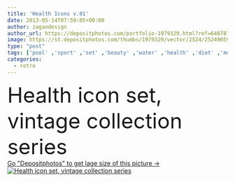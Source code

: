 ```yaml
---
title: 'Health Icons v.01'
date: 2013-05-14T07:59:05+00:00
author: zagandesign
author_url: https://depositphotos.com/portfolio-1979329.html?ref=64678756
image: https://st.depositphotos.com/thumbs/1979329/vector/2524/25249059/api_thumb_450.jpg?forcejpeg=true
type: "post"
tags: ['pool' ,'sport' ,'set' ,'beauty' ,'water' ,'health' ,'diet' ,'medical' ,'grunge' ,'grungy' ,'old' ,'retro' ,'rusty' ,'vintage' ,'symbol' ,'icon' ,'heart' ,'pc' ,'measure' ,'balance' ,'bottle' ,'spa' ,'fitness' ,'gym' ,'exercise' ,'tablet' ,'run' ,'icons' ,'soccer' ,'swimming' ,'meter' ,'squash' ,'barbell' ,'muscle' ,'massage' ,'pictorial' ,'tennis' ,'hydrate' ,'programme' ,'towels' ,'tumbling' ,'50s' ,'brine' ,'fifties' ,'piscine' ,'icon set' ,'health icons' ,'gym icons' ]
categories: 
  - retro
---
```

<div aling="center">
            <font size="60"> Health icon set, vintage collection series</font>   
</div>
<div>
    <a href='https://st.depositphotos.com/thumbs/1979329/vector/2524/25249059/api_thumb_450.jpg?forcejpeg=true?ref=64678756' target=_blank > Go "Depositphotos" to get lage size of this picture ->
        <img href='https://st.depositphotos.com/thumbs/1979329/vector/2524/25249059/api_thumb_450.jpg?forcejpeg=true?ref=64678756' src='https://st.depositphotos.com/1979329/2524/v/950/depositphotos_25249059-stock-illustration-health-icons-v-01.jpg?forcejpeg=true' alt='Health icon set, vintage collection series' >
    </a>
</div>
